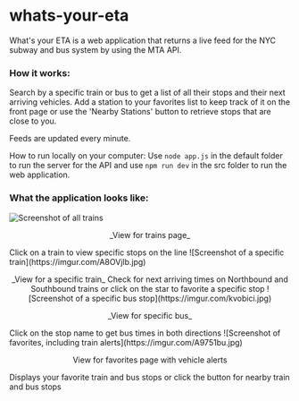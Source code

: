 # whats-your-eta

What's your ETA is a web application that returns a live feed for the NYC subway and bus system by using the MTA API.

### How it works:
Search by a specific train or bus to get a list of all their stops and their next arriving vehicles. Add a station to your favorites list to keep track of it on the front page or use the 'Nearby Stations' button to retrieve stops that are close to you.

Feeds are updated every minute. 

How to run locally on your computer:
Use `node app.js` in the default folder to run the server for the API and use `npm run dev` in the src folder to run the web application.

### What the application looks like:
![Screenshot of all trains](https://imgur.com/ApvICiJ.jpg)
<p style="text-align: center; font-weight: italic">
_View for trains page_
</p>
Click on a train to view specific stops on the line
![Screenshot of a specific train](https://imgur.com/A8OVjlb.jpg)
<p style="text-align: center; font-weight: italic">
_View for a specific train_
</o>
Check for next arriving times on Northbound and Southbound trains or click on the star to favorite a specific stop
![Screenshot of a specific bus stop](https://imgur.com/kvobici.jpg)
<p style="text-align: center; font-weight: italic">
_View for specific bus_
</p>
Click on the stop name to get bus times in both directions
![Screenshot of favorites, including train alerts](https://imgur.com/A9751bu.jpg)
<p style="text-align: center; font-weight: italic">
View for favorites page with vehicle alerts
</p>
Displays your favorite train and bus stops or click the button for nearby train and bus stops